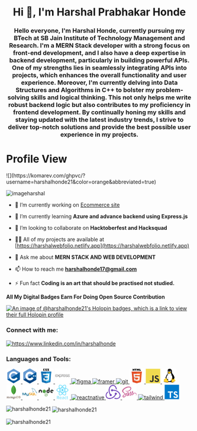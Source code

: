 <h1 align="center">Hi 👋, I'm Harshal Prabhakar Honde</h1>
<h3 align="center">Hello everyone, I'm Harshal Honde, currently pursuing my BTech at SB Jain Institute of Technology Management and Research. I'm a MERN Stack developer with a strong focus on front-end development, and I also have a deep expertise in backend development, particularly in building powerful APIs. One of my strengths lies in seamlessly integrating APIs into projects, which enhances the overall functionality and user experience. Moreover, I'm currently delving into Data Structures and Algorithms in C++ to bolster my problem-solving skills and logical thinking. This not only helps me write robust backend logic but also contributes to my proficiency in frontend development. By continually honing my skills and staying updated with the latest industry trends, I strive to deliver top-notch solutions and provide the best possible user experience in my projects.</h3>

<h1>Profile View</h1>
![](https://komarev.com/ghpvc/?username=harshalhonde21&color=orange&abbreviated=true)

![imageharshal](https://github.com/harshalhonde21/harshalhonde21/assets/105191619/38464896-bbf3-402c-aedc-8637a0bdd1f9)


- 🔭 I’m currently working on [Ecommerce site](https://spectastyle.vercel.app)

- 🌱 I’m currently learning **Azure and advance backend using Express.js**

- 👯 I’m looking to collaborate on **Hacktoberfest and Hacksquad**

- 👨‍💻 All of my projects are available at [https://harshalwebfolio.netlify.app](https://harshalwebfolio.netlify.app)

- 💬 Ask me about **MERN STACK AND WEB DEVELOPMENT**

- 📫 How to reach me **harshalhonde17@gmail.com**

- ⚡ Fun fact **Coding is an art that should be practised not studied.**

**All My Digital Badges Earn For Doing Open Source Contribution**

[![An image of @harshalhonde21's Holopin badges, which is a link to view their full Holopin profile](https://holopin.me/harshalhonde21)](https://holopin.io/@harshalhonde21)

<h3 align="left">Connect with me:</h3>
<p align="left">
<a href="https://linkedin.com/in/https://www.linkedin.com/in/harshalhonde" target="blank"><img align="center" src="https://raw.githubusercontent.com/rahuldkjain/github-profile-readme-generator/master/src/images/icons/Social/linked-in-alt.svg" alt="https://www.linkedin.com/in/harshalhonde" height="30" width="40" /></a>
</p>

<h3 align="left">Languages and Tools:</h3>
<p align="left"> <a href="https://www.cprogramming.com/" target="_blank" rel="noreferrer"> <img src="https://raw.githubusercontent.com/devicons/devicon/master/icons/c/c-original.svg" alt="c" width="40" height="40"/> </a> <a href="https://www.w3schools.com/cpp/" target="_blank" rel="noreferrer"> <img src="https://raw.githubusercontent.com/devicons/devicon/master/icons/cplusplus/cplusplus-original.svg" alt="cplusplus" width="40" height="40"/> </a> <a href="https://www.w3schools.com/css/" target="_blank" rel="noreferrer"> <img src="https://raw.githubusercontent.com/devicons/devicon/master/icons/css3/css3-original-wordmark.svg" alt="css3" width="40" height="40"/> </a> <a href="https://expressjs.com" target="_blank" rel="noreferrer"> <img src="https://raw.githubusercontent.com/devicons/devicon/master/icons/express/express-original-wordmark.svg" alt="express" width="40" height="40"/> </a> <a href="https://www.figma.com/" target="_blank" rel="noreferrer"> <img src="https://www.vectorlogo.zone/logos/figma/figma-icon.svg" alt="figma" width="40" height="40"/> </a> <a href="https://www.framer.com/" target="_blank" rel="noreferrer"> <img src="https://www.vectorlogo.zone/logos/framer/framer-icon.svg" alt="framer" width="40" height="40"/> </a> <a href="https://git-scm.com/" target="_blank" rel="noreferrer"> <img src="https://www.vectorlogo.zone/logos/git-scm/git-scm-icon.svg" alt="git" width="40" height="40"/> </a> <a href="https://www.w3.org/html/" target="_blank" rel="noreferrer"> <img src="https://raw.githubusercontent.com/devicons/devicon/master/icons/html5/html5-original-wordmark.svg" alt="html5" width="40" height="40"/> </a> <a href="https://developer.mozilla.org/en-US/docs/Web/JavaScript" target="_blank" rel="noreferrer"> <img src="https://raw.githubusercontent.com/devicons/devicon/master/icons/javascript/javascript-original.svg" alt="javascript" width="40" height="40"/> </a> <a href="https://www.linux.org/" target="_blank" rel="noreferrer"> <img src="https://raw.githubusercontent.com/devicons/devicon/master/icons/linux/linux-original.svg" alt="linux" width="40" height="40"/> </a> <a href="https://www.mongodb.com/" target="_blank" rel="noreferrer"> <img src="https://raw.githubusercontent.com/devicons/devicon/master/icons/mongodb/mongodb-original-wordmark.svg" alt="mongodb" width="40" height="40"/> </a> <a href="https://www.mysql.com/" target="_blank" rel="noreferrer"> <img src="https://raw.githubusercontent.com/devicons/devicon/master/icons/mysql/mysql-original-wordmark.svg" alt="mysql" width="40" height="40"/> </a> <a href="https://nodejs.org" target="_blank" rel="noreferrer"> <img src="https://raw.githubusercontent.com/devicons/devicon/master/icons/nodejs/nodejs-original-wordmark.svg" alt="nodejs" width="40" height="40"/> </a> <a href="https://reactjs.org/" target="_blank" rel="noreferrer"> <img src="https://raw.githubusercontent.com/devicons/devicon/master/icons/react/react-original-wordmark.svg" alt="react" width="40" height="40"/> </a> <a href="https://reactnative.dev/" target="_blank" rel="noreferrer"> <img src="https://reactnative.dev/img/header_logo.svg" alt="reactnative" width="40" height="40"/> </a> <a href="https://redux.js.org" target="_blank" rel="noreferrer"> <img src="https://raw.githubusercontent.com/devicons/devicon/master/icons/redux/redux-original.svg" alt="redux" width="40" height="40"/> </a> <a href="https://sass-lang.com" target="_blank" rel="noreferrer"> <img src="https://raw.githubusercontent.com/devicons/devicon/master/icons/sass/sass-original.svg" alt="sass" width="40" height="40"/> </a> <a href="https://tailwindcss.com/" target="_blank" rel="noreferrer"> <img src="https://www.vectorlogo.zone/logos/tailwindcss/tailwindcss-icon.svg" alt="tailwind" width="40" height="40"/> </a> <a href="https://www.typescriptlang.org/" target="_blank" rel="noreferrer"> <img src="https://raw.githubusercontent.com/devicons/devicon/master/icons/typescript/typescript-original.svg" alt="typescript" width="40" height="40"/> </a> </p>

<p><img align="left" src="https://github-readme-stats.vercel.app/api/top-langs?username=harshalhonde21&show_icons=true&locale=en&layout=compact" alt="harshalhonde21" /></p>

<p>&nbsp;<img align="center" src="https://github-readme-stats.vercel.app/api?username=harshalhonde21&show_icons=true&locale=en" alt="harshalhonde21" /></p>

<p><img align="center" src="https://github-readme-streak-stats.herokuapp.com/?user=harshalhonde21&" alt="harshalhonde21" /></p>

